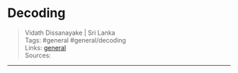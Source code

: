 # Decoding

> Vidath Dissanayake | Sri Lanka  
> Tags: #general #general/decoding  
> Links: [general](../general.md)  
> Sources:  

---